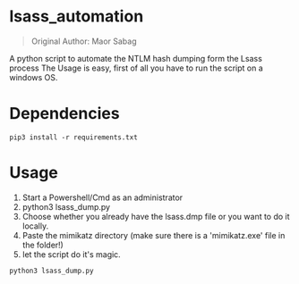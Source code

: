 # lsass_automation
> Original Author: Maor Sabag


A python script to automate the NTLM hash dumping form the Lsass process
The Usage is easy, first of all you have to run the script on a windows OS.


# Dependencies

```
pip3 install -r requirements.txt
```

# Usage

1. Start a Powershell/Cmd as an administrator
2. python3 lsass_dump.py
3. Choose whether you already have the lsass.dmp file or you want to do it locally.
4. Paste the mimikatz directory (make sure there is a 'mimikatz.exe' file in the folder!)
5. let the script do it's magic.

```
python3 lsass_dump.py
```


